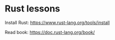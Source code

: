 # Rust lessons

Install Rust: https://www.rust-lang.org/tools/install

Read book: https://doc.rust-lang.org/book/
